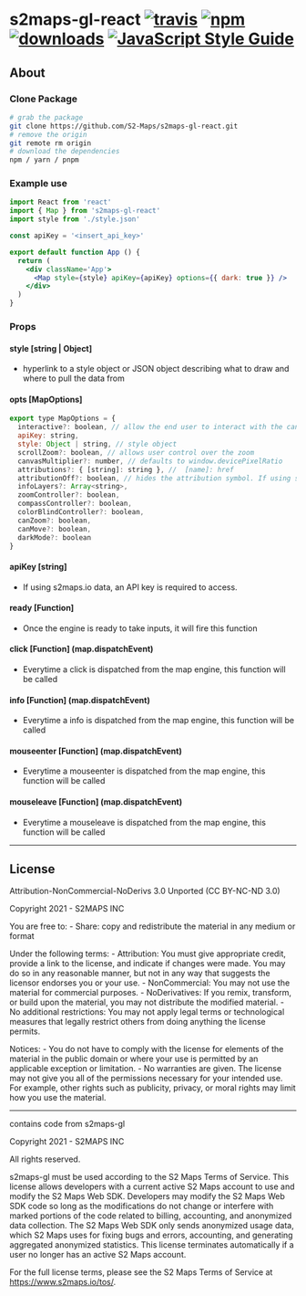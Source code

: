 # s2maps-gl-react [![travis][travis-image]][travis-url] [![npm][npm-image]][npm-url] [![downloads][downloads-image]][downloads-url] [![JavaScript Style Guide](https://img.shields.io/badge/code_style-standard-brightgreen.svg)](https://standardjs.com)

[travis-image]: https://travis-ci.org/S2-Maps/s2maps-gl-react.svg?branch=master
[travis-url]: https://travis-ci.org/S2-Maps/s2maps-gl-react
[npm-image]: https://img.shields.io/npm/v/s2maps-gl-react.svg
[npm-url]: https://npmjs.org/package/s2maps-gl-react
[downloads-image]: https://img.shields.io/npm/dm/s2maps-gl-react.svg
[downloads-url]: https://www.npmjs.com/package/s2maps-gl-react

## About

### Clone Package

```sh
# grab the package
git clone https://github.com/S2-Maps/s2maps-gl-react.git
# remove the origin
git remote rm origin
# download the dependencies
npm / yarn / pnpm
```


### Example use

```jsx
import React from 'react'
import { Map } from 's2maps-gl-react'
import style from './style.json'

const apiKey = '<insert_api_key>'

export default function App () {
  return (
    <div className='App'>
      <Map style={style} apiKey={apiKey} options={{ dark: true }} />
    </div>
  )
}
```

### Props

#### style [string | Object]

* hyperlink to a style object or JSON object describing what to draw and where to pull the data from

#### opts [MapOptions]

```js
export type MapOptions = {
  interactive?: boolean, // allow the end user to interact with the canvas
  apiKey: string,
  style: Object | string, // style object
  scrollZoom?: boolean, // allows user control over the zoom
  canvasMultiplier?: number, // defaults to window.devicePixelRatio
  attributions?: { [string]: string }, //  [name]: href
  attributionOff?: boolean, // hides the attribution symbol. If using s2maps.io data you MUST NOT turn this off.
  infoLayers?: Array<string>,
  zoomController?: boolean,
  compassController?: boolean,
  colorBlindController?: boolean,
  canZoom?: boolean,
  canMove?: boolean,
  darkMode?: boolean
}
```

#### apiKey [string]
* If using s2maps.io data, an API key is required to access.

#### ready [Function]
* Once the engine is ready to take inputs, it will fire this function

#### click [Function] (map.dispatchEvent)
* Everytime a click is dispatched from the map engine, this function will be called

#### info [Function] (map.dispatchEvent)
* Everytime a info is dispatched from the map engine, this function will be called

#### mouseenter [Function] (map.dispatchEvent)
* Everytime a mouseenter is dispatched from the map engine, this function will be called

#### mouseleave [Function] (map.dispatchEvent)
* Everytime a mouseleave is dispatched from the map engine, this function will be called

---

## License

Attribution-NonCommercial-NoDerivs 3.0 Unported (CC BY-NC-ND 3.0)

  Copyright 2021 - S2MAPS INC

  You are free to:
    - Share: copy and redistribute the material in any medium or format

  Under the following terms:
    - Attribution: You must give appropriate credit, provide a link to the license, and indicate if changes were made. You may do so in any reasonable manner, but not in any way that suggests the licensor endorses you or your use.
    - NonCommercial: You may not use the material for commercial purposes.
    - NoDerivatives: If you remix, transform, or build upon the material, you may not distribute the modified material.
    - No additional restrictions: You may not apply legal terms or technological measures that legally restrict others from doing anything the license permits.

  Notices:
    - You do not have to comply with the license for elements of the material in the public domain or where your use is permitted by an applicable exception or limitation.
    - No warranties are given. The license may not give you all of the permissions necessary for your intended use. For example, other rights such as publicity, privacy, or moral rights may limit how you use the material.

-------------------------------------------------------------------------------

contains code from s2maps-gl

  Copyright 2021 - S2MAPS INC

  All rights reserved.

  s2maps-gl must be used according to the S2 Maps Terms of Service. This license
  allows developers with a current active S2 Maps account to use and modify the
  S2 Maps Web SDK. Developers may modify the S2 Maps Web SDK code so long as the
  modifications do not change or interfere with marked portions of the code related
  to billing, accounting, and anonymized data collection. The S2 Maps Web SDK
  only sends anonymized usage data, which S2 Maps uses for fixing bugs and errors,
  accounting, and generating aggregated anonymized statistics. This license terminates
  automatically if a user no longer has an active S2 Maps account.

  For the full license terms, please see the S2 Maps Terms of Service at
  https://www.s2maps.io/tos/.
